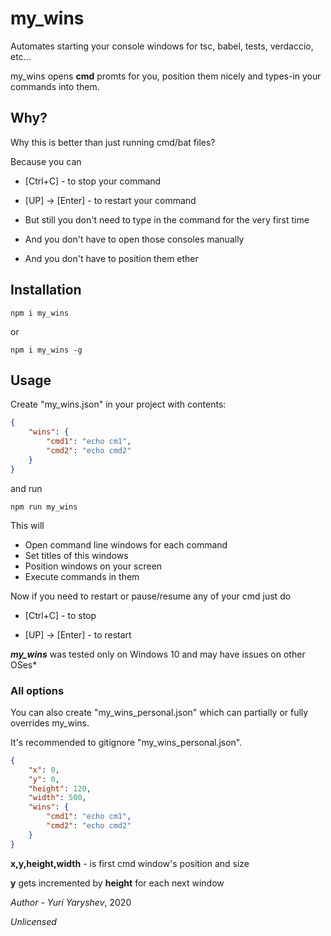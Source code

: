 # my_wins

Automates starting your console windows for tsc, babel, tests, verdaccio, etc...

my_wins opens **cmd** promts for you, position them nicely and types-in your commands into them.

## Why?

Why this is better than just running cmd/bat files?

Because you can

- [Ctrl+C] - to stop your command

- [UP] -> [Enter] - to restart your command
- But still you don't need to type in the command for the very first time
- And you don't have to open those consoles manually
- And you don't have to position them ether

## Installation

```shell
npm i my_wins
```

or

```shell
npm i my_wins -g
```

## Usage

Create "my_wins.json" in your project with contents:

```json
{
	"wins": {
		"cmd1": "echo cm1",
		"cmd2": "echo cmd2"
	}
}
```

and run

```shell
npm run my_wins
```

This will

* Open command line windows for each command
* Set titles of this windows
* Position windows on your screen
* Execute commands in them

Now if you need to restart or pause/resume any of your cmd just do

* [Ctrl+C] - to stop

* [UP] -> [Enter] - to restart

***my_wins*** was tested only on Windows 10 and may have issues on other OSes*

### All options

You can also create "my_wins_personal.json" which can partially or fully overrides my_wins.

It's recommended to gitignore "my_wins_personal.json".

```json
{
    "x": 0,
	"y": 0,
	"height": 120,
	"width": 500,
	"wins": {
    	"cmd1": "echo cm1",
    	"cmd2": "echo cmd2"
	}    
}
```
**x,y,height,width** - is first cmd window's position and size

**y** gets incremented by **height** for each next window



*Author - Yuri Yaryshev*, 2020

*Unlicensed*

